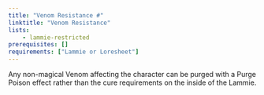 ```yaml
---
title: "Venom Resistance #"
linktitle: "Venom Resistance"
lists:
    - lammie-restricted
prerequisites: []
requirements: ["Lammie or Loresheet"]
---
```

Any non-magical Venom affecting the character can be purged with a Purge Poison effect rather than the cure requirements on the inside of the Lammie.